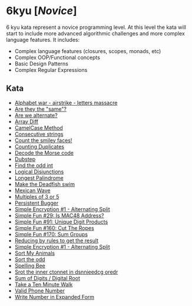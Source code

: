 # 6kyu [*Novice*]
6 kyu kata represent a novice programming level. At this level the kata will start to include more advanced algorithmic challenges and more complex language features. It includes:  
- Complex language features (closures, scopes, monads, etc)  
- Complex OOP/Functional concepts  
- Basic Design Patterns  
- Complex Regular Expressions

## Kata

- [Alphabet war - airstrike - letters massacre](https://www.codewars.com/kata/5938f5b606c3033f4700015a/)
- [Are they the "same"?](https://www.codewars.com/kata/are-they-the-same)  
- [Are we alternate?](https://www.codewars.com/kata/59325dc15dbb44b2440000af/)
- [Array Diff](https://www.codewars.com/kata/523f5d21c841566fde000009/) 
- [CamelCase Method](https://www.codewars.com/kata/587731fda577b3d1b0001196/)
- [Consecutive strings](https://www.codewars.com/kata/consecutive-strings)  
- [Count the smiley faces!](https://www.codewars.com/kata/583203e6eb35d7980400002a/)
- [Counting Duplicates](https://www.codewars.com/kata/54bf1c2cd5b56cc47f0007a1/)
- [Decode the Morse code](https://www.codewars.com/kata/decode-the-morse-code)  
- [Dubstep](https://www.codewars.com/kata/551dc350bf4e526099000ae5/)
- [Find the odd int](https://www.codewars.com/kata/find-the-odd-int) 
- [Logical Disjunctions](https://www.codewars.com/kata/55b019265ff4eeef8c000039/)
- [Longest Palindrome](https://www.codewars.com/kata/54bb6f887e5a80180900046b/)
- [Make the Deadfish swim](https://www.codewars.com/kata/make-the-deadfish-swim)  
- [Mexican Wave](https://www.codewars.com/kata/mexican-wave/)
- [Multiples of 3 or 5](https://www.codewars.com/kata/multiples-of-3-or-5)  
- [Persistent Bugger](www.codewars.com/kata/persistent-bugger)  
- [Simple Encryption #1 - Alternating Split](https://www.codewars.com/kata/simple-encryption-number-1-alternating-split/)
- [Simple Fun #29: Is MAC48 Address?](https://www.codewars.com/kata/5886faac54a7111c21000072/)
- [Simple Fun #91: Unique Digit Products](https://www.codewars.com/kata/5897d94dd07028546c00009d/)
- [Simple Fun #160: Cut The Ropes](https://www.codewars.com/kata/58ad388555bf4c80e800001e/)
- [Simple Fun #170: Sum Groups](https://www.codewars.com/kata/58b3c2bd917a5caec0000017)
- [Reducing by rules to get the result](https://www.codewars.com/kata/585ba6dff59b3cef3f000132/)
- [Simple Encryption #1 - Alternating Split](https://www.codewars.com/kata/simple-encryption-number-1-alternating-split)
- [Sort My Animals](https://www.codewars.com/kata/58ff1c8b13b001a5a50005b4/)
- [Sort the odd](https://www.codewars.com/kata/578aa45ee9fd15ff4600090d/)
- [Spelling Bee](https://www.codewars.com/kata/57d6b40fbfcdc5e9280002ee/)
- [Srot the inner ctonnet in dsnnieedcg oredr](https://www.codewars.com/kata/5898b4b71d298e51b600014b/)
- [Sum of Digits / Digital Root](https://www.codewars.com/kata/541c8630095125aba6000c00/)
- [Take a Ten Minute Walk](https://www.codewars.com/kata/take-a-ten-minute-walk)  
- [Valid Phone Number](https://www.codewars.com/kata/525f47c79f2f25a4db000025)
- [Write Number in Expanded Form](https://www.codewars.com/kata/write-number-in-expanded-form/)
